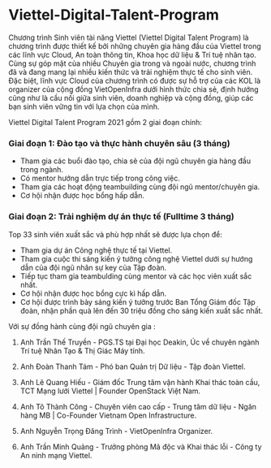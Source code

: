 # Viettel-Digital-Talent-Program

Chương trình Sinh viên tài năng Viettel (Viettel Digital Talent Program) là chương trình được thiết kế bởi những chuyên gia hàng đầu của Viettel trong các lĩnh vực Cloud, An toàn thông tin, Khoa học dữ liệu & Trí tuệ nhân tạo. Cùng sự góp mặt của nhiều Chuyên gia trong và ngoài nước, chương trình đã và đang mang lại nhiều kiến thức và trải nghiệm thực tế cho sinh viên. Đặc biệt, lĩnh vực Cloud của chương trình có được sự hỗ trợ của các KOL là organizer của cộng đồng VietOpenInfra dưới hình thức chia sẻ, định hướng cũng như là cầu nối giữa sinh viên, doanh nghiệp và cộng đồng, giúp các bạn sinh viên vững tin với lựa chọn của mình.

Viettel Digital Talent Program 2021 gồm 2 giai đoạn chính:

### Giai đoạn 1: Đào tạo và thực hành chuyên sâu (3 tháng)

- Tham gia các buổi đào tạo, chia sẻ của đội ngũ chuyên gia hàng đầu trong ngành.
- Có mentor hướng dẫn trực tiếp trong công việc.
- Tham gia các hoạt động teambuilding cùng đội ngũ mentor/chuyên gia.
- Cơ hội nhận được học bổng hấp dẫn.

### Giai đoạn 2: Trải nghiệm dự án thực tế (Fulltime 3 tháng)

Top 33 sinh viên xuất sắc và phù hợp nhất sẽ được lựa chọn để:

- Tham gia dự án Công nghệ thực tế tại Viettel.
- Tham gia cuộc thi sáng kiến ý tưởng công nghệ Viettel dưới sự hướng dẫn của đội ngũ nhân sự key của Tập đoàn.
- Tiếp tục tham gia teambulding cùng mentor và các học viên xuất sắc nhất.
- Cơ hội nhận được học bổng cực kì hấp dẫn.
- Cơ hội được trình bày sáng kiến ý tưởng trước Ban Tổng Giám đốc Tập đoàn, nhận phần quà lên đến 30 triệu đồng cho sáng kiến xuất sắc nhất.

Với sự đồng hành cùng đội ngũ chuyên gia :

1. Anh Trần Thế Truyền - PGS.TS tại Đại học Deakin, Úc về chuyên ngành Trí tuệ Nhân Tạo & Thị Giác Máy tính.

2. Anh Đoàn Thanh Tám - Phó ban Quản trị Dữ liệu - Tập đoàn Viettel.

3. Anh Lê Quang Hiếu - Giám đốc Trung tâm vận hành Khai thác toàn cầu, TCT Mạng lưới Viettel | Founder OpenStack Việt Nam.

4. Anh Tô Thành Công - Chuyên viên cao cấp - Trung tâm dữ liệu - Ngân hàng MB | Co-Founder Vietnam Open Infrastructure.

5. Anh Nguyễn Trọng Đăng Trình - VietOpenInfra Organizer.

6. Anh Trần Minh Quảng - Trưởng phòng Mã độc và Khai thác lỗi - Công ty An ninh mạng Viettel.
